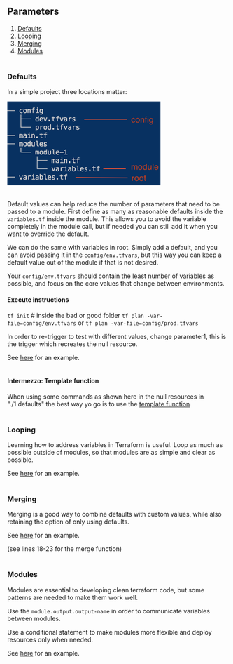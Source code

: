 ## Parameters
1. [Defaults](#defaults)
2. [Looping](#looping)
3. [Merging](#merging)
4. [Modules](#modules)
<br></br>

### Defaults
In a simple project three locations matter:

<img src="../docs/terra-1.png" alt="Example location of variables in simple tf project" width="350"/>
<br></br>

Default values can help reduce the number of parameters that need to be passed to a module.
First define as many as reasonable defaults inside the `variables.tf` inside the module. 
This allows you to avoid the variable completely in the module call, but if needed you can still add it when you want to override the default.

We can do the same with variables in root. Simply add a default, and you can avoid passing it in the `config/env.tfvars`, but this way you can keep a default value out of the module if that is not desired.

Your `config/env.tfvars` should contain the least number of variables as possible, and focus on the core values that change between environments.

#### Execute instructions
`tf init` # inside the bad or good folder
`tf plan -var-file=config/env.tfvars`
or
`tf plan -var-file=config/prod.tfvars`

In order to re-trigger to test with different values, change parameter1, this is the trigger which recreates the null resource.

See [here](1.defaults/) for an example.
<br></br>

#### Intermezzo: Template function
When using some commands as shown here in the null resources in "./1.defaults" the best way yo go is to use the [template function](https://developer.hashicorp.com/terraform/language/functions/templatefile)
<br></br>

### Looping
Learning how to address variables in Terraform is useful.
Loop as much as possible outside of modules, so that modules are as simple and clear as possible.

See [here](./2.looping/count-loop.tf) for an example.
<br></br>

### Merging
Merging is a good way to combine defaults with custom values, while also retaining the option of only using defaults.

See [here](./3.merge/main.tf) for an example.

(see lines 18-23 for the merge function)
<br></br>

### Modules
Modules are essential to developing clean terraform code, but some patterns are needed to make them work well.

Use the `module.output.output-name` in order to communicate variables between modules.

Use a conditional statement to make modules more flexible and deploy resources only when needed.

See [here](./4.modules/conditional-components.tf) for an example.
